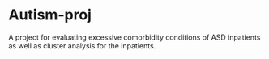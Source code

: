 # Autism-proj

A project for evaluating excessive comorbidity conditions of ASD inpatients as well as cluster analysis for the inpatients.
